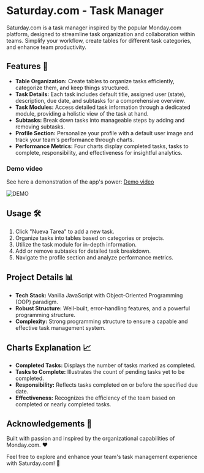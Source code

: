 # Saturday.com - Task Manager

Saturday.com is a task manager inspired by the popular Monday.com platform, designed to streamline task organization and collaboration within teams. Simplify your workflow, create tables for different task categories, and enhance team productivity.

## Features 🚀

- **Table Organization:** Create tables to organize tasks efficiently, categorize them, and keep things structured.
- **Task Details:** Each task includes default title, assigned user (state), description, due date, and subtasks for a comprehensive overview.
- **Task Modules:** Access detailed task information through a dedicated module, providing a holistic view of the task at hand.
- **Subtasks:** Break down tasks into manageable steps by adding and removing subtasks.
- **Profile Section:** Personalize your profile with a default user image and track your team's performance through charts.
- **Performance Metrics:** Four charts display completed tasks, tasks to complete, responsibility, and effectiveness for insightful analytics.

### Demo video
  See here a demonstration of the app's power: 
  [Demo video](https://github.com/Matdweb/Tasks-Manager/assets/110640534/572664ce-d3e5-443f-b1f6-729193ce43de)
  
  ![DEMO](https://github.com/Matdweb/Tasks-Manager/assets/110640534/572664ce-d3e5-443f-b1f6-729193ce43de)
  

## Usage 🛠️

1. Click "Nueva Tarea" to add a new task.
2. Organize tasks into tables based on categories or projects.
3. Utilize the task module for in-depth information.
4. Add or remove subtasks for detailed task breakdown.
5. Navigate the profile section and analyze performance metrics.

## Project Details 📊

- **Tech Stack:** Vanilla JavaScript with Object-Oriented Programming (OOP) paradigm.
- **Robust Structure:** Well-built, error-handling features, and a powerful programming structure.
- **Complexity:** Strong programming structure to ensure a capable and effective task management system.

## Charts Explanation 📈

- **Completed Tasks:** Displays the number of tasks marked as completed.
- **Tasks to Complete:** Illustrates the count of pending tasks yet to be completed.
- **Responsibility:** Reflects tasks completed on or before the specified due date.
- **Effectiveness:** Recognizes the efficiency of the team based on completed or nearly completed tasks.

## Acknowledgements 🙌

Built with passion and inspired by the organizational capabilities of Monday.com. ❤️

Feel free to explore and enhance your team's task management experience with Saturday.com! 🚀
